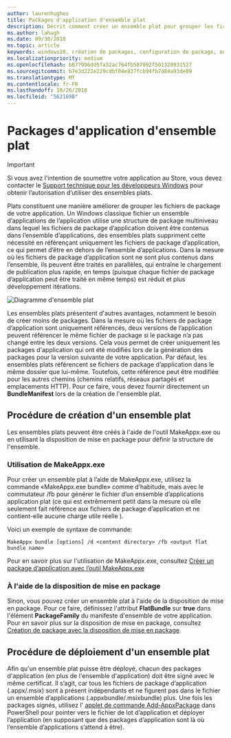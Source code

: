 ```yaml
---
author: laurenhughes
title: Packages d'application d'ensemble plat
description: Décrit comment créer un ensemble plat pour grouper les fichiers du package .appx de votre application avec des références vers vos packages d'application.
ms.author: lahugh
ms.date: 09/30/2018
ms.topic: article
keywords: windows10, création de packages, configuration de package, ensemble plat
ms.localizationpriority: medium
ms.openlocfilehash: b877996dd5fa32ac764fb587092f501320931527
ms.sourcegitcommit: b7e3d222e229cdbf04e837fcb94fb7d84a93de09
ms.translationtype: MT
ms.contentlocale: fr-FR
ms.lasthandoff: 10/26/2018
ms.locfileid: "5621698"
---
```

# <a name="flat-bundle-app-packages"></a>Packages d'application d'ensemble plat 

> [!IMPORTANT]
> Si vous avez l'intention de soumettre votre application au Store, vous devez contacter le [Support technique pour les développeurs Windows](https://developer.microsoft.com/windows/support) pour obtenir l’autorisation d’utiliser des ensembles plats.

Plats constituent une manière améliorer de grouper les fichiers de package de votre application. Un Windows classique fichier un ensemble d’applications de l’application utilise une structure de package multiniveau dans lequel les fichiers de package d’application doivent être contenus dans l’ensemble d’applications, des ensembles plats suppriment cette nécessité en référençant uniquement les fichiers de package d’application, ce qui permet d’être en dehors de l’ensemble d’applications. Dans la mesure où les fichiers de package d’application sont ne sont plus contenus dans l’ensemble, ils peuvent être traités en parallèles, qui entraîne le chargement de publication plus rapide, en temps (puisque chaque fichier de package d’application peut être traité en même temps) est réduit et plus développement itérations.

![Diagramme d'ensemble plat](images/bundle-combined.png)

Les ensembles plats présentent d'autres avantages, notamment le besoin de créer moins de packages. Dans la mesure où les fichiers de package d’application sont uniquement référencés, deux versions de l’application peuvent référencer le même fichier de package si le package n’a pas changé entre les deux versions. Cela vous permet de créer uniquement les packages d'application qui ont été modifiés lors de la génération des packages pour la version suivante de votre application.
Par défaut, les ensembles plats référencent se fichiers de package d’application dans le même dossier que lui-même. Toutefois, cette référence peut être modifiée pour les autres chemins (chemins relatifs, réseaux partagés et emplacements HTTP). Pour ce faire, vous devez fournir directement un **BundleManifest** lors de la création de l'ensemble plat. 

## <a name="how-to-create-a-flat-bundle"></a>Procédure de création d'un ensemble plat

Les ensembles plats peuvent être créés à l'aide de l'outil MakeAppx.exe ou en utilisant la disposition de mise en package pour définir la structure de l'ensemble.

### <a name="using-makeappxexe"></a>Utilisation de MakeAppx.exe
Pour créer un ensemble plat à l’aide de MakeAppx.exe, utilisez la commande «MakeAppx.exe bundle» comme d’habitude, mais avec le commutateur /fb pour générer le fichier d’un ensemble d’applications application plat (ce qui est extrêmement petit dans la mesure où elle seulement fait référence aux fichiers de package d’application et ne contient-elle aucune charge utile réelle ). 

Voici un exemple de syntaxe de commande:

```syntax
MakeAppx bundle [options] /d <content directory> /fb <output flat bundle name>
```

Pour en savoir plus sur l'utilisation de MakeAppx.exe, consultez [Créer un package d’application avec l’outil MakeAppx.exe](https://docs.microsoft.com/windows/uwp/packaging/create-app-package-with-makeappx-tool)

### <a name="using-packaging-layout"></a>À l'aide de la disposition de mise en package
Sinon, vous pouvez créer un ensemble plat à l'aide de la disposition de mise en package. Pour ce faire, définissez l'attribut **FlatBundle** sur **true** dans l'élément **PackageFamily** du manifeste d'ensemble de votre application. Pour en savoir plus sur la disposition de mise en package, consultez [Création de package avec la disposition de mise en package](packaging-layout.md).

## <a name="how-to-deploy-a-flat-bundle"></a>Procédure de déploiement d'un ensemble plat 
Afin qu'un ensemble plat puisse être déployé, chacun des packages d'application (en plus de l'ensemble d'application) doit être signé avec le même certificat. Il s’agit, car tous les fichiers de package d’application (.appx/.msix) sont à présent indépendants et ne figurent pas dans le fichier un ensemble d’applications (.appxbundle/.msixbundle) plus. Une fois les packages signés, utilisez l' [applet de commande Add-AppxPackage](https://docs.microsoft.com/powershell/module/appx/add-appxpackage?view=win10-ps) dans PowerShell pour pointer vers le fichier de lot d’application et déployer l’application (en supposant que des packages d’application sont là où l’ensemble d’applications s’attend à être). 